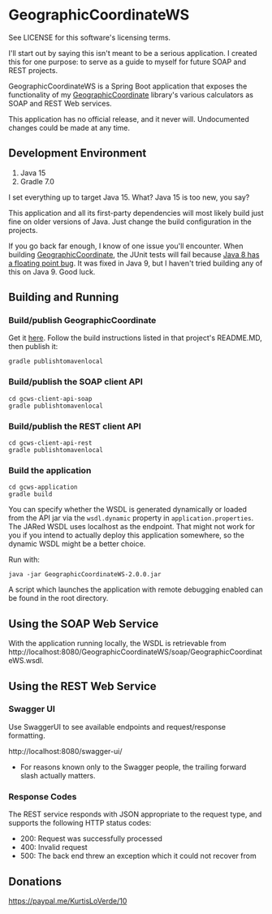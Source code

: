 GeographicCoordinateWS
======================

See LICENSE for this software's licensing terms.

I'll start out by saying this isn't meant to be a serious application.  I created this for one purpose:  to serve as a guide to myself for future SOAP and REST projects.

GeographicCoordinateWS is a Spring Boot application that exposes the functionality of my [GeographicCoordinate](https://github.com/kloverde/java-GeographicCoordinate) library's various calculators as SOAP and REST Web services.

This application has no official release, and it never will.  Undocumented changes could be made at any time.


## Development Environment

1. Java 15
2. Gradle 7.0

I set everything up to target Java 15.  What?  Java 15 is too new, you say?

This application and all its first-party dependencies will most likely build just fine on older versions of Java.  Just change the build configuration in the projects.

If you go back far enough, I know of one issue you'll encounter.  When building [GeographicCoordinate](https://github.com/kloverde/java-GeographicCoordinate), the JUnit tests will fail because [Java 8 has a floating point bug](https://bugs.openjdk.java.net/browse/JDK-8039915).  It was fixed in Java 9, but I haven't tried building any of this on Java 9.  Good luck.


## Building and Running

### Build/publish GeographicCoordinate

Get it [here](https://github.com/kloverde/java-GeographicCoordinate).  Follow the build instructions listed in that project's README.MD, then publish it:

```shell
gradle publishtomavenlocal
```

### Build/publish the SOAP client API

```shell
cd gcws-client-api-soap
gradle publishtomavenlocal
```

### Build/publish the REST client API

```shell
cd gcws-client-api-rest
gradle publishtomavenlocal
```

### Build the application

```
cd gcws-application
gradle build
```

You can specify whether the WSDL is generated dynamically or loaded from the API jar via the `wsdl.dynamic` property in `application.properties`.  The JARed WSDL uses localhost as the endpoint.  That might not work for you if you intend to actually deploy this application somewhere, so the dynamic WSDL might be a better choice.


Run with:

```shell
java -jar GeographicCoordinateWS-2.0.0.jar
```

A script which launches the application with remote debugging enabled can be found in the root directory.


## Using the SOAP Web Service

With the application running locally, the WSDL is retrievable from http://localhost:8080/GeographicCoordinateWS/soap/GeographicCoordinateWS.wsdl.


## Using the REST Web Service

### Swagger UI

Use SwaggerUI to see available endpoints and request/response formatting.

http://localhost:8080/swagger-ui/

* For reasons known only to the Swagger people, the trailing forward slash actually matters.


### Response Codes

The REST service responds with JSON appropriate to the request type, and supports the following HTTP status codes:

* 200:  Request was successfully processed
* 400:  Invalid request
* 500:  The back end threw an exception which it could not recover from


## Donations

https://paypal.me/KurtisLoVerde/10
